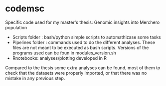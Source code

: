 # codemsc
Specific code used for my master's thesis: Genomic insights into Merchero population

- Scripts folder : bash/python simple scripts to automathizase some tasks
- Pipelines folder : commands used to do the different analyses. These files are not meant to be executed as bash scripts. Versions of the programs used can be foun in modules\_version.sh
- Rnotebooks: analyses/plotting developed in R

Compared to the thesis some extra analyses can be found, most of them to check that the datasets were properly imported, or that there was no mistake in any previous step.
